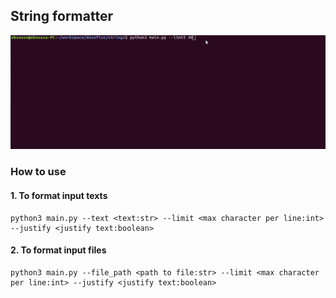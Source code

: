 ## String formatter

![alt text](assets/idwall_strings.gif)


### How to use

#### 1. To format input texts 
```
python3 main.py --text <text:str> --limit <max character per line:int> --justify <justify text:boolean> 
```

#### 2. To format input files
```
python3 main.py --file_path <path to file:str> --limit <max character per line:int> --justify <justify text:boolean> 
```
